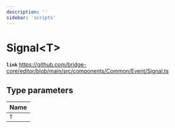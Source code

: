```yaml
---
description: ''
sidebar: 'scripts'
---
```


# Signal<T\>

**`link`** https://github.com/bridge-core/editor/blob/main/src/components/Common/Event/Signal.ts

## Type parameters

| Name |
| :------ |
| `T` |
